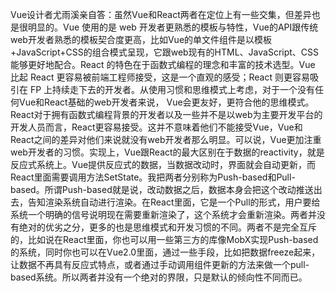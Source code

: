 

Vue设计者尤雨溪亲自答：虽然Vue和React两者在定位上有一些交集，但差异也是很明显的。Vue 使用的是 web 开发者更熟悉的模板与特性，Vue的API跟传统web开发者熟悉的模板契合度更高，比如Vue的单文件组件是以模板+JavaScript+CSS的组合模式呈现，它跟web现有的HTML、JavaScript、CSS能够更好地配合。React 的特色在于函数式编程的理念和丰富的技术选型。Vue 比起 React 更容易被前端工程师接受，这是一个直观的感受；React 则更容易吸引在 FP 上持续走下去的开发者。从使用习惯和思维模式上考虑，对于一个没有任何Vue和React基础的web开发者来说， Vue会更友好，更符合他的思维模式。React对于拥有函数式编程背景的开发者以及一些并不是以web为主要开发平台的开发人员而言，React更容易接受。这并不意味着他们不能接受Vue，Vue和React之间的差异对他们来说就没有web开发者那么明显。可以说，Vue更加注重web开发者的习惯。实现上，Vue跟React的最大区别在于数据的reactivity，就是反应式系统上。Vue提供反应式的数据，当数据改动时，界面就会自动更新，而React里面需要调用方法SetState。我把两者分别称为Push-based和Pull-based。所谓Push-based就是说，改动数据之后，数据本身会把这个改动推送出去，告知渲染系统自动进行渲染。在React里面，它是一个Pull的形式，用户要给系统一个明确的信号说明现在需要重新渲染了，这个系统才会重新渲染。两者并没有绝对的优劣之分，更多的也是思维模式和开发习惯的不同。两者不是完全互斥的，比如说在React里面，你也可以用一些第三方的库像MobX实现Push-based的系统，同时你也可以在Vue2.0里面，通过一些手段，比如把数据freeze起来，让数据不再具有反应式特点，或者通过手动调用组件更新的方法来做一个pull-based系统。所以两者并没有一个绝对的界限，只是默认的倾向性不同而已。